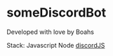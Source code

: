 # someDiscordBot

Developed with love by Boahs

Stack:
 Javascript
 Node
 [discordJS](https://discord.js.org/#/) 